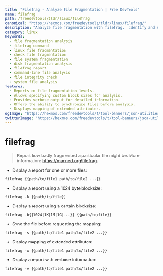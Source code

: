 ```yaml
---
title: "Filefrag - Analyze File Fragmentation | Free DevTools"
name: filefrag
path: /freedevtools/tldr/linux/filefrag
canonical: "https://hexmos.com/freedevtools/tldr/linux/filefrag/"
description: "Analyze file fragmentation with filefrag.  Identify and understand file fragmentation issues on your system using this command-line tool. Free online tool, no registration required."
category: linux
keywords:
  - file fragmentation analysis
  - filefrag command
  - linux file fragmentation
  - check file fragmentation
  - file system fragmentation
  - disk fragmentation analysis
  - filefrag report
  - command-line file analysis
  - file integrity check
  - system file analysis
features:
  - Reports on file fragmentation levels.
  - Allows specifying custom block sizes for analysis.
  - Provides verbose output for detailed information.
  - Offers the ability to synchronize files before analysis.
  - Displays mapping of extended attributes.
ogImage: "https://hexmos.com/freedevtools/t/tool-banners/json-utilities-banner.png"
twitterImage: "https://hexmos.com/freedevtools/t/tool-banners/json-utilities-banner.png"
---
```


# filefrag

> Report how badly fragmented a particular file might be.
> More information: <https://manned.org/filefrag>.

- Display a report for one or more files:

`filefrag {{path/to/file1 path/to/file2 ...}}`

- Display a report using a 1024 byte blocksize:

`filefrag -k {{path/to/file}}`

- Display a report using a certain blocksize:

`filefrag -b{{1024|1K|1M|1G|...}} {{path/to/file}}`

- Sync the file before requesting the mapping:

`filefrag -s {{path/to/file1 path/to/file2 ...}}`

- Display mapping of extended attributes:

`filefrag -x {{path/to/file1 path/to/file2 ...}}`

- Display a report with verbose information:

`filefrag -v {{path/to/file1 path/to/file2 ...}}`
